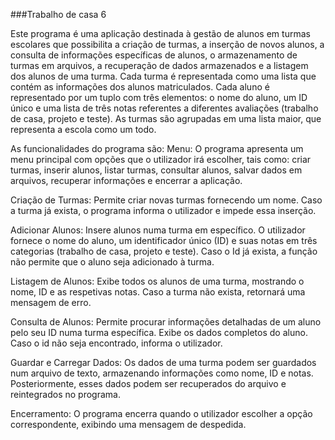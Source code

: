 ###Trabalho de casa 6

Este programa é uma aplicação destinada à gestão de alunos em turmas escolares que possibilita a criação de turmas, a inserção de novos alunos, a consulta de informações específicas de alunos, o armazenamento de turmas em arquivos, a recuperação de dados armazenados e a listagem dos alunos de uma turma. 
Cada turma é representada como uma lista que contém as informações dos alunos matriculados. Cada aluno é representado por um tuplo com três elementos: o nome do aluno, um ID único e uma lista de três notas referentes a diferentes avaliações (trabalho de casa, projeto e teste). As turmas são agrupadas em uma lista maior, que representa a escola como um todo.

As funcionalidades do programa são:
Menu: O programa apresenta um menu principal com opções que o utilizador irá escolher, tais como: criar turmas, inserir alunos, listar turmas, consultar alunos, salvar dados em arquivos, recuperar informações e encerrar a aplicação.

Criação de Turmas: Permite criar novas turmas fornecendo um nome. Caso a turma já exista, o programa informa o utilizador e impede essa inserção.

Adicionar Alunos: Insere alunos numa turma em específico. O utilizador fornece o nome do aluno, um identificador único (ID) e suas notas em três categorias (trabalho de casa, projeto e teste). Caso o Id já exista, a função não permite que o aluno seja adicionado à turma.

Listagem de Alunos: Exibe todos os alunos de uma turma, mostrando o nome, ID e as respetivas notas. Caso a turma não exista, retornará uma mensagem de erro.

Consulta de Alunos: Permite procurar informações detalhadas de um aluno pelo seu ID numa turma específica. Exibe os dados completos do aluno. Caso o id não seja encontrado, informa o utilizador.

Guardar e Carregar Dados: Os dados de uma turma podem ser guardados num arquivo de texto, armazenando informações como nome, ID e notas. Posteriormente, esses dados podem ser recuperados do arquivo e reintegrados no programa.

Encerramento: O programa encerra quando o utilizador escolher a opção correspondente, exibindo uma mensagem de despedida.